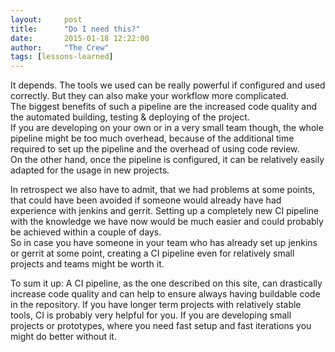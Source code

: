 ```yaml
---
layout:     post
title:      "Do I need this?"
date:       2015-01-18 12:22:00
author:     "The Crew"
tags: [lessons-learned]
---
```


It depends. The tools we used can be really powerful if configured and used correctly. But they can also make your workflow more complicated. <br>
The biggest benefits of such a pipeline are the increased code quality and the automated building, testing & deploying of the project. <br>
If you are developing on your own or in a very small team though, the whole pipeline might be too much overhead, because of the additional time required to set up the pipeline and the overhead of using code review.<br>
On the other hand, once the pipeline is configured, it can be relatively easily adapted for the usage in new projects. <br>

In retrospect we also have to admit, that we had problems at some points, that could have been avoided if someone would already have had experience with jenkins and gerrit. Setting up a completely new CI pipeline with the knowledge we have now would be much easier and could probably be achieved within a couple of days.<br>
So in case you have someone in your team who has already set up jenkins or gerrit at some point, creating a CI pipeline even for relatively small projects and teams might be worth it.

To sum it up: A CI pipeline, as the one described on this site, can drastically increase code quality and can help to ensure always having buildable code in the repository. If you have longer term projects with relatively stable tools, CI is probably very helpful for you. If you are developing small projects or prototypes, where you need fast setup and fast iterations you might do better without it.